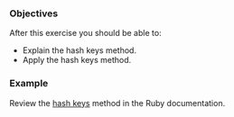 <!-- { ids:[90], language:'Ruby', type:'workshop', order: 2, name:'Extracting Hash Keys', description:'Learn how to extract a key from a hash.' }-->

### Objectives

After this exercise you should be able to:

- Explain the hash keys method.
- Apply the hash keys method.

### Example

Review the [hash keys](http://ruby-doc.org/core-2.3.0/Hash.html#method-i-keys) method in the Ruby documentation.
